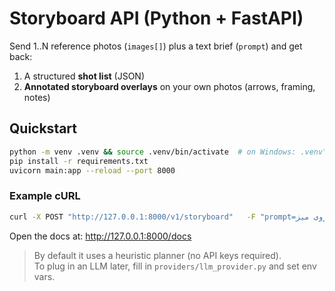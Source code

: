 # Storyboard API (Python + FastAPI)

Send 1..N reference photos (`images[]`) plus a text brief (`prompt`) and get back:
1) A structured **shot list** (JSON)
2) **Annotated storyboard overlays** on your own photos (arrows, framing, notes)

## Quickstart

```bash
python -m venv .venv && source .venv/bin/activate  # on Windows: .venv\Scripts\activate
pip install -r requirements.txt
uvicorn main:app --reload --port 8000
```

### Example cURL
```bash
curl -X POST "http://127.0.0.1:8000/v1/storyboard"   -F "prompt=یک ویدیو موشن پر از عمق میدان. حرکت دوربین دالی-این؛ تمرکز روی آیفون روی میز."   -F "shots=4"   -F "language=fa"   -F "images=@samples/desk.jpg"   -F "images=@samples/room.jpg"
```

Open the docs at: http://127.0.0.1:8000/docs

> By default it uses a heuristic planner (no API keys required).  
> To plug in an LLM later, fill in `providers/llm_provider.py` and set env vars.
